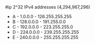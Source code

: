 #ip 
2^32 IPv4 addresses (4,294,967,296)
- A - 1.0.0.0 - 126.255.255.255
- B - 128.0.0.0 - 191.255.0.0
- C - 192.0.0.0 - 223.255.255.0
- D - 224.0.0.0 - 239.255.255.255
- E - 240.0.0.0 - 255.255.255.255